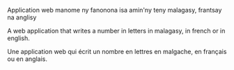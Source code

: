 Application web manome ny fanonona isa amin'ny teny malagasy, frantsay na anglisy

A web application that writes a number in letters in malagasy, in french or in english.

Une application web qui écrit un nombre en lettres en malgache, en français ou en anglais.

